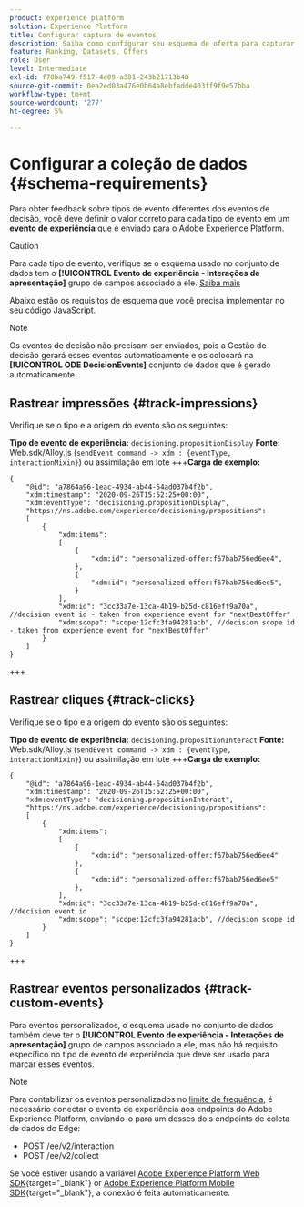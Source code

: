 ```yaml
---
product: experience platform
solution: Experience Platform
title: Configurar captura de eventos
description: Saiba como configurar seu esquema de oferta para capturar eventos
feature: Ranking, Datasets, Offers
role: User
level: Intermediate
exl-id: f70ba749-f517-4e09-a381-243b21713b48
source-git-commit: 0ea2ed03a476e0b64a8ebfadde403ff9f9e57bba
workflow-type: tm+mt
source-wordcount: '277'
ht-degree: 5%

---
```


# Configurar a coleção de dados {#schema-requirements}

Para obter feedback sobre tipos de evento diferentes dos eventos de decisão, você deve definir o valor correto para cada tipo de evento em um **evento de experiência** que é enviado para o Adobe Experience Platform.

>[!CAUTION]
>
>Para cada tipo de evento, verifique se o esquema usado no conjunto de dados tem o **[!UICONTROL Evento de experiência - Interações de apresentação]** grupo de campos associado a ele. [Saiba mais](create-dataset.md)

Abaixo estão os requisitos de esquema que você precisa implementar no seu código JavaScript.

>[!NOTE]
>
>Os eventos de decisão não precisam ser enviados, pois a Gestão de decisão gerará esses eventos automaticamente e os colocará na **[!UICONTROL ODE DecisionEvents]** conjunto de dados<!--to check--> que é gerado automaticamente.

## Rastrear impressões {#track-impressions}

Verifique se o tipo e a origem do evento são os seguintes:

**Tipo de evento de experiência:** `decisioning.propositionDisplay`
**Fonte:** Web.sdk/Alloy.js (`sendEvent command -> xdm : {eventType, interactionMixin}`) ou assimilação em lote
+++**Carga de exemplo:**

```
{
    "@id": "a7864a96-1eac-4934-ab44-54ad037b4f2b",
    "xdm:timestamp": "2020-09-26T15:52:25+00:00",
    "xdm:eventType": "decisioning.propositionDisplay",
    "https://ns.adobe.com/experience/decisioning/propositions":
    [
        {
            "xdm:items":
            [
                {
                    "xdm:id": "personalized-offer:f67bab756ed6ee4",
                },
                {
                    "xdm:id": "personalized-offer:f67bab756ed6ee5",
                }
            ],
            "xdm:id": "3cc33a7e-13ca-4b19-b25d-c816eff9a70a", //decision event id - taken from experience event for "nextBestOffer"
            "xdm:scope": "scope:12cfc3fa94281acb", //decision scope id - taken from experience event for "nextBestOffer"
        }
    ]
}
```

+++

## Rastrear cliques {#track-clicks}

Verifique se o tipo e a origem do evento são os seguintes:

**Tipo de evento de experiência:** `decisioning.propositionInteract`
**Fonte:** Web.sdk/Alloy.js (`sendEvent command -> xdm : {eventType, interactionMixin}`) ou assimilação em lote
+++**Carga de exemplo:**

```
{
    "@id": "a7864a96-1eac-4934-ab44-54ad037b4f2b",
    "xdm:timestamp": "2020-09-26T15:52:25+00:00",
    "xdm:eventType": "decisioning.propositionInteract",
    "https://ns.adobe.com/experience/decisioning/propositions":
    [
        {
            "xdm:items":
            [
                {
                    "xdm:id": "personalized-offer:f67bab756ed6ee4"
                },
                {
                    "xdm:id": "personalized-offer:f67bab756ed6ee5"
                },
            ],
            "xdm:id": "3cc33a7e-13ca-4b19-b25d-c816eff9a70a", //decision event id
            "xdm:scope": "scope:12cfc3fa94281acb", //decision scope id
        }
    ]
}
```

+++

## Rastrear eventos personalizados {#track-custom-events}

Para eventos personalizados, o esquema usado no conjunto de dados também deve ter o **[!UICONTROL Evento de experiência - Interações de apresentação]** grupo de campos associado a ele, mas não há requisito específico no tipo de evento de experiência que deve ser usado para marcar esses eventos.

>[!NOTE]
>
>Para contabilizar os eventos personalizados no [limite de frequência](../offer-library/add-constraints.md#capping), é necessário conectar o evento de experiência aos endpoints do Adobe Experience Platform, enviando-o para um desses dois endpoints de coleta de dados do Edge:
>
>* POST /ee/v2/interaction
>* POST /ee/v2/collect
>
>Se você estiver usando a variável [Adobe Experience Platform Web SDK](https://experienceleague.adobe.com/docs/experience-platform/edge/home.html?lang=pt-BR){target="_blank"} or [Adobe Experience Platform Mobile SDK](https://experienceleague.adobe.com/docs/platform-learn/data-collection/mobile-sdk/overview.html){target="_blank"}, a conexão é feita automaticamente.
